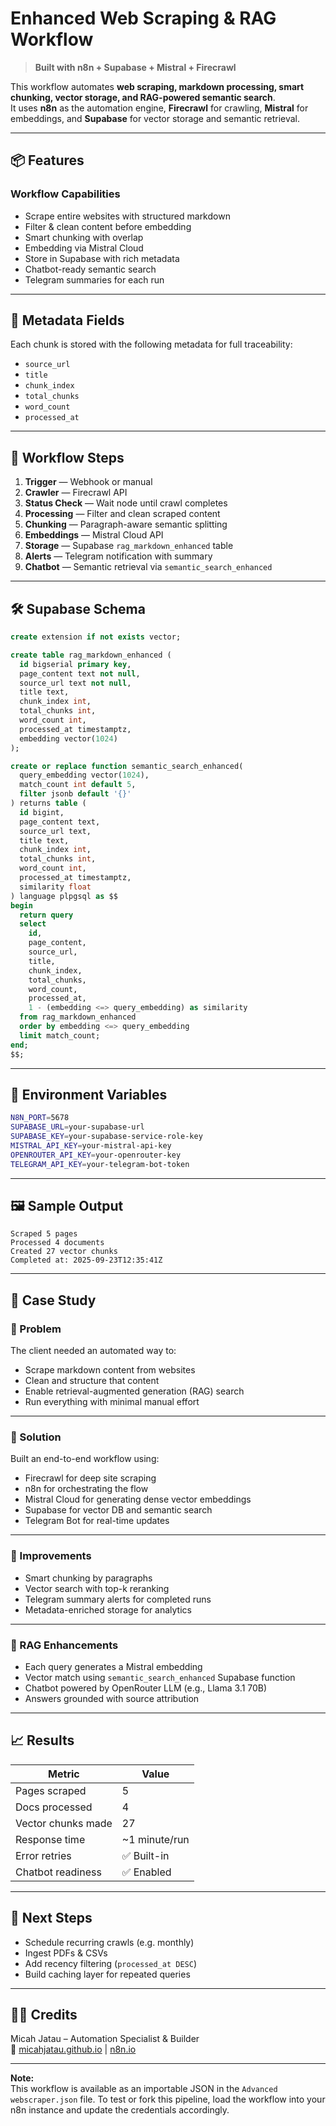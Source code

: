 # Enhanced Web Scraping & RAG Workflow  
> **Built with n8n + Supabase + Mistral + Firecrawl**

This workflow automates **web scraping, markdown processing, smart chunking, vector storage, and RAG-powered semantic search**.  
It uses **n8n** as the automation engine, **Firecrawl** for crawling, **Mistral** for embeddings, and **Supabase** for vector storage and semantic retrieval.

---

## 📦 Features

### Workflow Capabilities
- Scrape entire websites with structured markdown
- Filter & clean content before embedding
- Smart chunking with overlap
- Embedding via Mistral Cloud
- Store in Supabase with rich metadata
- Chatbot-ready semantic search
- Telegram summaries for each run

---

## 🧱 Metadata Fields
Each chunk is stored with the following metadata for full traceability:
- `source_url`
- `title`
- `chunk_index`
- `total_chunks`
- `word_count`
- `processed_at`

---

## 🔁 Workflow Steps

1. **Trigger** — Webhook or manual
2. **Crawler** — Firecrawl API
3. **Status Check** — Wait node until crawl completes
4. **Processing** — Filter and clean scraped content
5. **Chunking** — Paragraph-aware semantic splitting
6. **Embeddings** — Mistral Cloud API
7. **Storage** — Supabase `rag_markdown_enhanced` table
8. **Alerts** — Telegram notification with summary
9. **Chatbot** — Semantic retrieval via `semantic_search_enhanced`

---

## 🛠️ Supabase Schema

```sql
create extension if not exists vector;

create table rag_markdown_enhanced (
  id bigserial primary key,
  page_content text not null,
  source_url text not null,
  title text,
  chunk_index int,
  total_chunks int,
  word_count int,
  processed_at timestamptz,
  embedding vector(1024)
);

create or replace function semantic_search_enhanced(
  query_embedding vector(1024),
  match_count int default 5,
  filter jsonb default '{}'
) returns table (
  id bigint,
  page_content text,
  source_url text,
  title text,
  chunk_index int,
  total_chunks int,
  word_count int,
  processed_at timestamptz,
  similarity float
) language plpgsql as $$
begin
  return query
  select
    id,
    page_content,
    source_url,
    title,
    chunk_index,
    total_chunks,
    word_count,
    processed_at,
    1 - (embedding <=> query_embedding) as similarity
  from rag_markdown_enhanced
  order by embedding <=> query_embedding
  limit match_count;
end;
$$;
```

---

## 🔐 Environment Variables

```bash
N8N_PORT=5678
SUPABASE_URL=your-supabase-url
SUPABASE_KEY=your-supabase-service-role-key
MISTRAL_API_KEY=your-mistral-api-key
OPENROUTER_API_KEY=your-openrouter-key
TELEGRAM_API_KEY=your-telegram-bot-token
```

---

## 🖼️ Sample Output

```
Scraped 5 pages
Processed 4 documents
Created 27 vector chunks
Completed at: 2025-09-23T12:35:41Z
```

---

## 💬 Case Study

### 🎯 Problem

The client needed an automated way to:

* Scrape markdown content from websites
* Clean and structure that content
* Enable retrieval-augmented generation (RAG) search
* Run everything with minimal manual effort

---

### 🧪 Solution

Built an end-to-end workflow using:

* Firecrawl for deep site scraping
* n8n for orchestrating the flow
* Mistral Cloud for generating dense vector embeddings
* Supabase for vector DB and semantic search
* Telegram Bot for real-time updates

---

### 🔧 Improvements

* Smart chunking by paragraphs
* Vector search with top-k reranking
* Telegram summary alerts for completed runs
* Metadata-enriched storage for analytics

---

### 🧠 RAG Enhancements

* Each query generates a Mistral embedding
* Vector match using `semantic_search_enhanced` Supabase function
* Chatbot powered by OpenRouter LLM (e.g., Llama 3.1 70B)
* Answers grounded with source attribution

---

## 📈 Results

| Metric             | Value          |
| ------------------ | -------------- |
| Pages scraped      | 5              |
| Docs processed     | 4              |
| Vector chunks made | 27             |
| Response time      | ~1 minute/run  |
| Error retries      | ✅ Built-in     |
| Chatbot readiness  | ✅ Enabled      |

---

## 🔮 Next Steps

* Schedule recurring crawls (e.g. monthly)
* Ingest PDFs & CSVs
* Add recency filtering (`processed_at DESC`)
* Build caching layer for repeated queries

---

## 👨‍💻 Credits

Micah Jatau – Automation Specialist & Builder  
🔗 [micahjatau.github.io](https://micahjatau.github.io) | [n8n.io](https://n8n.io)

---

**Note:**  
This workflow is available as an importable JSON in the `Advanced webscraper.json` file. To test or fork this pipeline, load the workflow into your n8n instance and update the credentials accordingly.
